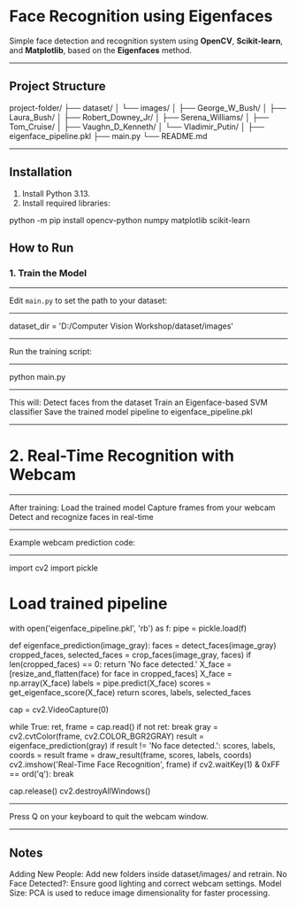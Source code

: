# Face Recognition using Eigenfaces

Simple face detection and recognition system using **OpenCV**, **Scikit-learn**, and **Matplotlib**, based on the **Eigenfaces** method.

---

## Project Structure
project-folder/ ├── dataset/ │ └── images/ │ ├── George_W_Bush/ │ ├── Laura_Bush/ │ ├── Robert_Downey_Jr/ │ ├── Serena_Williams/ │ ├── Tom_Cruise/ │ ├── Vaughn_D_Kenneth/ │ └── Vladimir_Putin/ │ ├── eigenface_pipeline.pkl ├── main.py └── README.md

---

##  Installation

1. Install Python 3.13.
2. Install required libraries:

python -m pip install opencv-python numpy matplotlib scikit-learn

## How to Run

### 1. Train the Model

---

Edit `main.py` to set the path to your dataset:

---

dataset_dir = 'D:/Computer Vision Workshop/dataset/images'

---

Run the training script:

---

python main.py

---

This will:
Detect faces from the dataset
Train an Eigenface-based SVM classifier
Save the trained model pipeline to eigenface_pipeline.pkl

---

# 2. Real-Time Recognition with Webcam

---

After training:
Load the trained model
Capture frames from your webcam
Detect and recognize faces in real-time

---

Example webcam prediction code:

---

import cv2
import pickle

# Load trained pipeline
with open('eigenface_pipeline.pkl', 'rb') as f:
    pipe = pickle.load(f)

def eigenface_prediction(image_gray): 
    faces = detect_faces(image_gray) 
    cropped_faces, selected_faces = crop_faces(image_gray, faces) 
    if len(cropped_faces) == 0: 
        return 'No face detected.' 
    X_face = [resize_and_flatten(face) for face in cropped_faces]
    X_face = np.array(X_face)
    labels = pipe.predict(X_face) 
    scores = get_eigenface_score(X_face)
    return scores, labels, selected_faces

cap = cv2.VideoCapture(0)

while True:
    ret, frame = cap.read()
    if not ret:
        break
    gray = cv2.cvtColor(frame, cv2.COLOR_BGR2GRAY)
    result = eigenface_prediction(gray)
    if result != 'No face detected.':
        scores, labels, coords = result
        frame = draw_result(frame, scores, labels, coords)
    cv2.imshow('Real-Time Face Recognition', frame)
    if cv2.waitKey(1) & 0xFF == ord('q'):
        break

cap.release()
cv2.destroyAllWindows()


---

Press Q on your keyboard to quit the webcam window.

---

## Notes
Adding New People: Add new folders inside dataset/images/ and retrain.
No Face Detected?: Ensure good lighting and correct webcam settings.
Model Size: PCA is used to reduce image dimensionality for faster processing.
